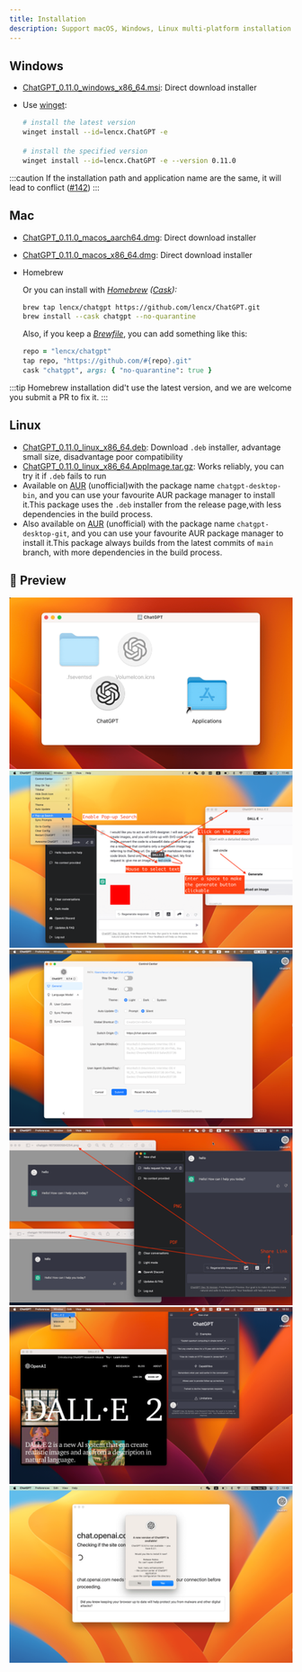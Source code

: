 ```yaml
---
title: Installation
description: Support macOS, Windows, Linux multi-platform installation
---
```


## Windows

- [ChatGPT_0.11.0_windows_x86_64.msi](https://github.com/lencx/ChatGPT/releases/download/v0.11.0/ChatGPT_0.11.0_windows_x86_64.msi): Direct download installer
- Use [winget](https://winstall.app/apps/lencx.ChatGPT):

  ```bash
  # install the latest version
  winget install --id=lencx.ChatGPT -e

  # install the specified version
  winget install --id=lencx.ChatGPT -e --version 0.11.0
  ```

:::caution
If the installation path and application name are the same, it will lead to conflict ([#142](https://github.com/lencx/ChatGPT/issues/142#issuecomment-0.10.1))
:::

## Mac

- [ChatGPT_0.11.0_macos_aarch64.dmg](https://github.com/lencx/ChatGPT/releases/download/v0.11.0/ChatGPT_0.11.0_macos_aarch64.dmg): Direct download installer
- [ChatGPT_0.11.0_macos_x86_64.dmg](https://github.com/lencx/ChatGPT/releases/download/v0.11.0/ChatGPT_0.11.0_macos_x86_64.dmg): Direct download installer
- Homebrew

  Or you can install with _[Homebrew](https://brew.sh) ([Cask](https://docs.brew.sh/Cask-Cookbook)):_

  ```sh
  brew tap lencx/chatgpt https://github.com/lencx/ChatGPT.git
  brew install --cask chatgpt --no-quarantine
  ```

  Also, if you keep a _[Brewfile](https://github.com/Homebrew/homebrew-bundle#usage)_, you can add something like this:

  ```rb
  repo = "lencx/chatgpt"
  tap repo, "https://github.com/#{repo}.git"
  cask "chatgpt", args: { "no-quarantine": true }
  ```

:::tip
Homebrew installation did't use the latest version, and we are welcome you submit a PR to fix it.
:::

## Linux

- [ChatGPT_0.11.0_linux_x86_64.deb](https://github.com/lencx/ChatGPT/releases/download/v0.11.0/ChatGPT_0.11.0_linux_x86_64.deb): Download `.deb` installer, advantage small size, disadvantage poor compatibility
- [ChatGPT_0.11.0_linux_x86_64.AppImage.tar.gz](https://github.com/lencx/ChatGPT/releases/download/v0.11.0/ChatGPT_0.11.0_linux_x86_64.AppImage.tar.gz): Works reliably, you can try it if `.deb` fails to run
- Available on [AUR](https://aur.archlinux.org/packages/chatgpt-desktop-bin) (unofficial)with the package name `chatgpt-desktop-bin`, and you can use your favourite AUR package manager to install it.This package uses the `.deb` installer from the release page,with less dependencies in the build process.
- Also available on [AUR](https://aur.archlinux.org/packages/chatgpt-desktop-git) (unofficial) with the package name `chatgpt-desktop-git`, and you can use your favourite AUR package manager to install it.This package always builds from the latest commits of `main` branch, with more dependencies in the build process.


## 👀 Preview

![install](./assets/install.png)
![chatgpt-popup-search](./assets/chatgpt-popup-search.png)
![chatgpt-control-center-general](./assets/chatgpt-control-center-general.png)
![chatgpt-export](./assets/chatgpt-export.png)
![chatgpt-dalle2-tray](./assets/chatgpt-dalle2-tray.png)
![auto-update](./assets/auto-update.png)
